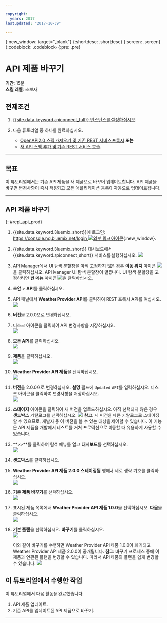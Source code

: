 ```yaml
---

copyright:
  years: 2017
lastupdated: "2017-10-19"

---
```



{:new_window: target="_blank"}
{:shortdesc: .shortdesc}
{:screen: .screen}
{:codeblock: .codeblock}
{:pre: .pre}

# API 제품 바꾸기
**기간**: 15분  
**스킬 레벨**: 초보자  


## 전제조건

1. [{{site.data.keyword.apiconnect_full}} 인스턴스를 설정하십시오](tut_prereq_set_up_apic_instance.html).

2. 다음 튜토리얼 중 하나를 완료하십시오.
 
    - [OpenAPI2.0 스펙 가져오기 및 기존 REST 서비스 프록시](tut_rest_landing.html)
**또는**  
    - [새 API 스펙 추가 및 기존 REST 서비스 호출](tut_rest_landing.html).

---
## 목표
이 튜토리얼에서는 기존 API 제품을 새 제품으로 바꾸어 업데이트합니다. API 제품을 바꾸면 변경사항이 즉시 적용되고 모든 애플리케이션 등록이 자동으로 업데이트됩니다.  


---
## API 제품 바꾸기
{: #repl_api_prod}

1. {{site.data.keyword.Bluemix_short}}에 로그인: [https://console.ng.bluemix.net/login ![외부 링크 아이콘](../../../icons/launch-glyph.svg "외부 링크 아이콘")](https://console.ng.bluemix.net/login){:new_window}.

2. {{site.data.keyword.Bluemix_short}} 대시보드에서 {{site.data.keyword.apiconnect_short}} 서비스를 실행하십시오.
![](images/Bluemix.png)

3. API Manager에서 UI 탐색 분할창을 아직 고정하지 않은 경우 **이동 위치** 아이콘 ![](images/navigate-to.png)을 클릭하십시오. API Manager UI 탐색 분할창이 열립니다. UI 탐색 분할창을 고정하려면 **핀 메뉴** 아이콘 ![](images/pinned.png)을 클릭하십시오.

4. **초안** > **API**를 클릭하십시오.

5. API 패널에서 **Weather Provider API**를 클릭하여 REST 프록시 API를 여십시오.  
![](images/rep-api-list.png)

6. **버전**을 2.0.0으로 변경하십시오.  

7. 디스크 아이콘을 클릭하여 API 변경사항을 저장하십시오.  
![](images/rep-change-version.png)

8. **모든 API**를 클릭하십시오.  
![](images/rep-all-apis.png)

9. **제품**을 클릭하십시오.  
![](images/rep-api-list-2.png)

10.	**Weather Provider API 제품**을 선택하십시오.  
![](images/rep-draft-prod-list.png)

11.	**버전**을 2.0.0으로 변경하십시오. **설명** 필드에 `Updated API`를 입력하십시오. 디스크 아이콘을 클릭하여 변경사항을 저장하십시오.   
![](images/rep-update-prod.png)

12.	**스테이지** 아이콘을 클릭하여 새 버전을 업로드하십시오. 아직 선택되지 않은 경우 **샌드박스** 카탈로그를 선택하십시오.
![](images/rep-stage-prod-2.png)
    **참고**: 새 버전을 다른 카탈로그로 스테이징할 수 있으므로, 개발자 중 이 버전을 볼 수 있는 대상을 제어할 수 있습니다. 이 기능은 API 제품을 개발에서 테스트를 거쳐 프로덕션으로 이동할 때 유용하게 사용할 수 있습니다.

13.	**>>**를 클릭하여 탐색 메뉴를 열고 **대시보드**를 선택하십시오.  
![](images/rep-dashboard.png)

14.	**샌드박스**를 클릭하십시오.  

15.	**Weather Provider API 제품 2.0.0 스테이징됨** 행에서 세로 생략 기호를 클릭하십시오.  
![](images/rep-dash-prod-list-2.png)

16.	**기존 제품 바꾸기**를 선택하십시오.  
![](images/rep-replace-prod.png)

17.	표시된 제품 목록에서 **Weather Provider API 제품 1.0.0**을 선택하십시오. **다음**을 클릭하십시오.   
![](images/rep-replace-dialog.png)

18.	**기본 플랜**을 선택하십시오. **바꾸기**를 클릭하십시오.  
![](images/rep-replace-dialog-2.png)

    이와 같이 바꾸기를 수행하면 Weather Provider API 제품 1.0.0이 폐기되고 Weather Provider API 제품 2.0.0이 공개됩니다. **참고**: 바꾸기 프로세스 중에 이 제품과 연관된 플랜을 변경할 수 있습니다. 따라서 API 제품의 플랜을 쉽게 변경할 수 있습니다.
 ![](images/rep-prod-retired.png)


## 이 튜토리얼에서 수행한 작업

이 튜토리얼에서 다음 활동을 완료했습니다.
1. API 제품 업데이트.
2. 기존 API를 업데이트된 API 제품으로 바꾸기.

---












